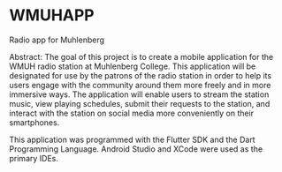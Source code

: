 # WMUHAPP
Radio app for Muhlenberg

Abstract:
The goal of this project is to create a mobile application for the WMUH radio station at Muhlenberg College. This application will be designated for use by the patrons of the radio station in order to help its users engage with the community around them more freely and in more immersive ways. The application will enable users to stream the station music, view playing schedules, submit their requests to the station, and interact with the station on social media more conveniently on their smartphones. 

This application was programmed with the Flutter SDK and the Dart Programming Language. Android Studio and XCode were used as the primary IDEs.
